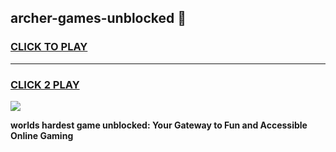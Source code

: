 
## archer-games-unblocked 👋
<h3>
<a href="https://premium.freeplayer.one?title=archer-games-unblocked&ref=14F">CLICK TO PLAY</a></h3>
<hr>

<h3>
<a href="https://premium.freeplayer.one?title=archer-games-unblocked&ref=14F">CLICK 2 PLAY</a>
  
</h3>

<a href="https://premium.freeplayer.one?title=archer-games-unblocked&ref=12F/"><img src="https://clearcache.store/games.png"></a>


**worlds hardest game unblocked: Your Gateway to Fun and Accessible Online Gaming**
